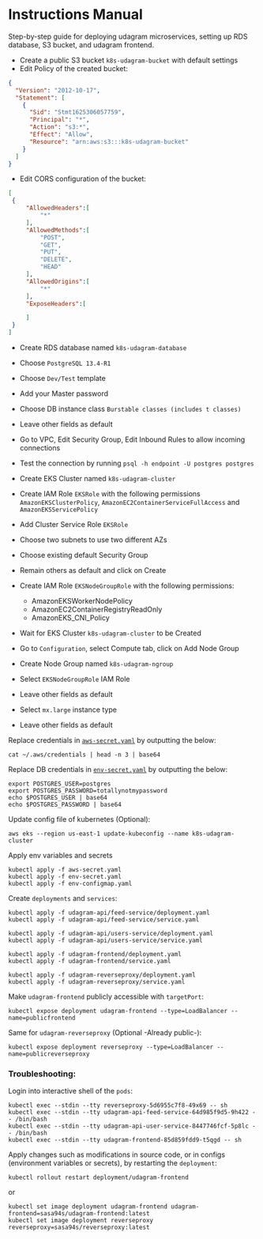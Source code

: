 # Instructions Manual

Step-by-step guide for deploying udagram microservices, setting up RDS database, S3 bucket, and udagram frontend.

- Create a public S3 bucket `k8s-udagram-bucket` with default settings
- Edit Policy of the created bucket:

```json
{
  "Version": "2012-10-17",
  "Statement": [
    {
      "Sid": "Stmt1625306057759",
      "Principal": "*",
      "Action": "s3:*",
      "Effect": "Allow",
      "Resource": "arn:aws:s3:::k8s-udagram-bucket"
    }
  ]
}
```

- Edit CORS configuration of the bucket:

```json
[
 {
     "AllowedHeaders":[
         "*"
     ],
     "AllowedMethods":[
         "POST",
         "GET",
         "PUT",
         "DELETE",
         "HEAD"
     ],
     "AllowedOrigins":[
         "*"
     ],
     "ExposeHeaders":[

     ]
 }
]
```


- Create RDS database named `k8s-udagram-database`
- Choose `PostgreSQL 13.4-R1`
- Choose `Dev/Test` template
- Add your Master password
- Choose DB instance class `Burstable classes (includes t classes)`
- Leave other fields as default
- Go to VPC, Edit Security Group, Edit Inbound Rules to allow incoming connections
- Test the connection by running `psql -h endpoint -U postgres postgres`


- Create EKS Cluster named `k8s-udagram-cluster`
- Create IAM Role `EKSRole` with the following permissions `AmazonEKSClusterPolicy`, `AmazonEC2ContainerServiceFullAccess` and `AmazonEKSServicePolicy`
- Add Cluster Service Role `EKSRole`
- Choose two subnets to use two different AZs
- Choose existing default Security Group
- Remain others as default and click on Create


- Create IAM Role `EKSNodeGroupRole` with the following permissions:
  - AmazonEKSWorkerNodePolicy
  - AmazonEC2ContainerRegistryReadOnly
  - AmazonEKS_CNI_Policy
- Wait for EKS Cluster `k8s-udagram-cluster` to be Created
- Go to `Configuration`, select Compute tab, click on Add Node Group
- Create Node Group named `k8s-udagram-ngroup`
- Select `EKSNodeGroupRole` IAM Role
- Leave other fields as default
- Select `mx.large` instance type
- Leave other fields as default

Replace credentials in [`aws-secret.yaml`](./aws-secret.yaml) by outputting the below:
```shell
cat ~/.aws/credentials | head -n 3 | base64
```

Replace DB credentials in [`env-secret.yaml`](./env-secret.yaml) by outputting the below:
```shell
export POSTGRES_USER=postgres
export POSTGRES_PASSWORD=totallynotmypassword
echo $POSTGRES_USER | base64
echo $POSTGRES_PASSWORD | base64
```

Update config file of kubernetes (Optional):
```shell
aws eks --region us-east-1 update-kubeconfig --name k8s-udagram-cluster
```

Apply env variables and secrets
```shell
kubectl apply -f aws-secret.yaml
kubectl apply -f env-secret.yaml
kubectl apply -f env-configmap.yaml
```
Create `deployments` and `services`:
```shell
kubectl apply -f udagram-api/feed-service/deployment.yaml
kubectl apply -f udagram-api/feed-service/service.yaml

kubectl apply -f udagram-api/users-service/deployment.yaml
kubectl apply -f udagram-api/users-service/service.yaml

kubectl apply -f udagram-frontend/deployment.yaml
kubectl apply -f udagram-frontend/service.yaml

kubectl apply -f udagram-reverseproxy/deployment.yaml
kubectl apply -f udagram-reverseproxy/service.yaml
```
Make `udagram-frontend` publicly accessible with `targetPort`:
```shell
kubectl expose deployment udagram-frontend --type=LoadBalancer --name=publicfrontend
```
Same for `udagram-reverseproxy` (Optional -Already public-):
```shell
kubectl expose deployment reverseproxy --type=LoadBalancer --name=publicreverseproxy
```

### Troubleshooting:

Login into interactive shell of the `pods`:
```shell
kubectl exec --stdin --tty reverseproxy-5d6955c7f8-49x69 -- sh
kubectl exec --stdin --tty udagram-api-feed-service-64d985f9d5-9h422 -- /bin/bash
kubectl exec --stdin --tty udagram-api-user-service-8447746fcf-5p8lc -- /bin/bash
kubectl exec --stdin --tty udagram-frontend-85d859fdd9-t5qgd -- sh
```
Apply changes such as modifications in source code, or in configs (environment variables or secrets), by restarting the `deployment`:
```shell
kubectl rollout restart deployment/udagram-frontend
```
or
```shell
kubectl set image deployment udagram-frontend udagram-frontend=sasa94s/udagram-frontend:latest
kubectl set image deployment reverseproxy reverseproxy=sasa94s/reverseproxy:latest
```
